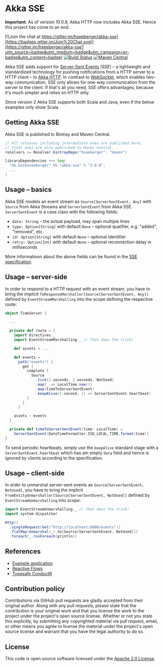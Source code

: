 # Akka SSE #

**Important**: As of version 10.0.8, Akka HTTP now includes Akka SSE. Hence this project has come to an end.

[![Join the chat at https://gitter.im/hseeberger/akka-sse](https://badges.gitter.im/Join%20Chat.svg)](https://gitter.im/hseeberger/akka-sse?utm_source=badge&utm_medium=badge&utm_campaign=pr-badge&utm_content=badge)
[![Build Status](https://travis-ci.org/hseeberger/akka-sse.svg?branch=master)](https://travis-ci.org/hseeberger/akka-sse)
[![Maven Central](https://img.shields.io/maven-central/v/de.heikoseeberger/akka-sse_2.12.svg)](https://maven-badges.herokuapp.com/maven-central/de.heikoseeberger/akka-sse_2.12)

Akka SSE adds support for [Server-Sent Events](http://www.w3.org/TR/eventsource) (SSE) – a
lightweight and standardized technology for pushing notifications from a HTTP server to a HTTP
client – to [Akka HTTP](https://github.com/akka/akka-http). In contrast to
[WebSocket](http://tools.ietf.org/html/rfc6455), which enables two-way communication, SSE only
allows for one-way communication from the server to the client. If that's all you need, SSE offers
advantages, because it's much simpler and relies on HTTP only.

Since version 2 Akka SSE supports both Scala and Java, even if the below examples only show Scala.

## Getting Akka SSE

Akka SSE is published to Bintray and Maven Central.

``` scala
// All releases including intermediate ones are published here,
// final ones are also published to Maven Central.
resolvers += Resolver.bintrayRepo("hseeberger", "maven")

libraryDependencies ++= Seq(
  "de.heikoseeberger" %% "akka-sse" % "3.0.0",
  ...
)
```

## Usage – basics

Akka SSE models an event stream as `Source[ServerSentEvent, Any]` with `Source` from Akka Streams
and `ServerSentEvent` from Akka SSE. `ServerSentEvent` is a case class with the following fields:

- `data: String` – the actual payload, may span multiple lines
- `type: Option[String]` with default `None` – optional qualifier, e.g. "added", "removed", etc.
- `id: Option[String]` with default `None` – optional identifier
- `retry: Option[Int]` with default `None` – optional reconnection delay in milliseconds

More informatioon about the above fields can be found in the
[SSE specification](http://www.w3.org/TR/eventsource).

## Usage – server-side

In order to respond to a HTTP request with an event stream, you have to bring the implicit `ToResponseMarshaller[Source[ServerSentEvent, Any]]` defined by `EventStreamMarshalling` into the
scope defining the respective route:

``` scala
object TimeServer {

  ...

  private def route = {
    import Directives._
    import EventStreamMarshalling._ // That does the trick!

    def assets = ...

    def events =
      path("events") {
        get {
          complete {
            Source
              .tick(2.seconds, 2.seconds, NotUsed)
              .map(_ => LocalTime.now())
              .map(timeToServerSentEvent)
              .keepAlive(1.second, () => ServerSentEvent.heartbeat)
          }
        }
      }

    assets ~ events
  }

  private def timeToServerSentEvent(time: LocalTime) =
    ServerSentEvent(DateTimeFormatter.ISO_LOCAL_TIME.format(time))
}
```

To send periodic heartbeats, simply use the `keepAlive` standard stage with a
`ServerSentEvent.heartbeat` which has am empty `data` field and hence is ignored by clients
according to the specification.

## Usage – client-side

In order to unmarshal server-sent events as `Source[ServerSentEvent, NotUsed]`, you have to bring
the implicit `FromEntityUnmarshaller[Source[ServerSentEvent, NotUsed]]` defined by
`EventStreamUnmarshalling` into scope:

``` scala
import EventStreamUnmarshalling._ // That does the trick!
import system.dispatcher

Http()
  .singleRequest(Get("http://localhost:8000/events"))
  .flatMap(Unmarshal(_).to[Source[ServerSentEvent, NotUsed]])
  .foreach(_.runForeach(println))
```

## References

- [Example application](https://github.com/hseeberger/akka-sse/tree/master/example)
- [Reactive Flows](https://github.com/hseeberger/reactive-flows)
- [Typesafe ConductR](http://www.typesafe.com/products/conductr)

## Contribution policy ##

Contributions via GitHub pull requests are gladly accepted from their original author. Along with
any pull requests, please state that the contribution is your original work and that you license
the work to the project under the project's open source license. Whether or not you state this
explicitly, by submitting any copyrighted material via pull request, email, or other means you agree
to license the material under the project's open source license and warrant that you have the legal
authority to do so.

## License ##

This code is open source software licensed under the
[Apache 2.0 License](http://www.apache.org/licenses/LICENSE-2.0.html).
